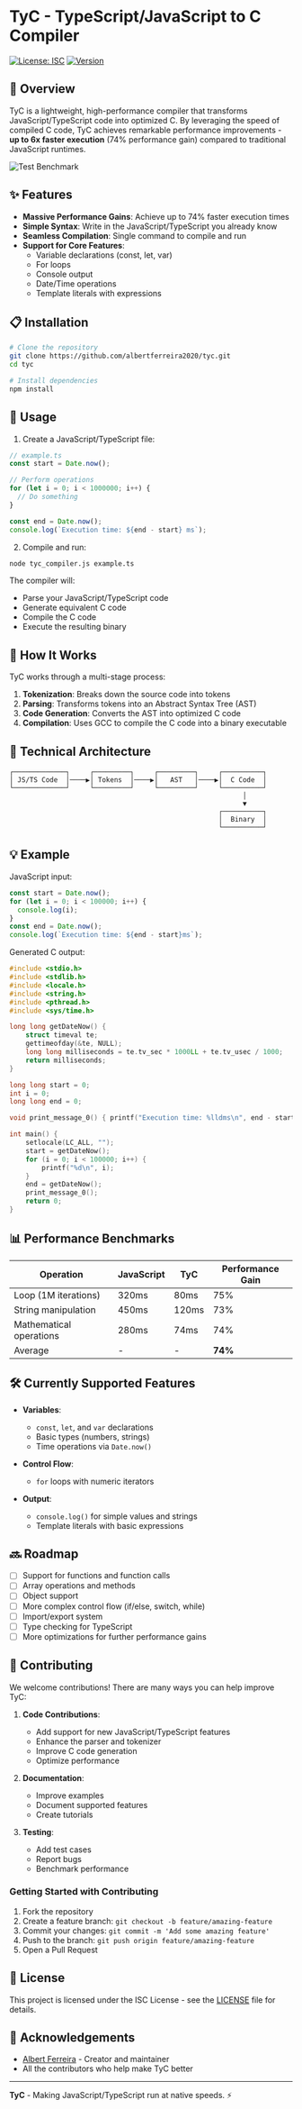 # TyC - TypeScript/JavaScript to C Compiler

[![License: ISC](https://img.shields.io/badge/License-ISC-blue.svg)](https://opensource.org/licenses/ISC)
[![Version](https://img.shields.io/badge/version-1.0.0-green.svg)](https://github.com/albertferreira2020/tyc)

## 🚀 Overview

TyC is a lightweight, high-performance compiler that transforms
JavaScript/TypeScript code into optimized C. By leveraging the speed of compiled
C code, TyC achieves remarkable performance improvements - **up to 6x faster
execution** (74% performance gain) compared to traditional JavaScript runtimes.

![Test Benchmark](benchmark.png)

## ✨ Features

- **Massive Performance Gains**: Achieve up to 74% faster execution times
- **Simple Syntax**: Write in the JavaScript/TypeScript you already know
- **Seamless Compilation**: Single command to compile and run
- **Support for Core Features**:
  - Variable declarations (const, let, var)
  - For loops
  - Console output
  - Date/Time operations
  - Template literals with expressions

## 📋 Installation

```bash
# Clone the repository
git clone https://github.com/albertferreira2020/tyc.git
cd tyc

# Install dependencies
npm install
```

## 🔧 Usage

1. Create a JavaScript/TypeScript file:

```javascript
// example.ts
const start = Date.now();

// Perform operations
for (let i = 0; i < 1000000; i++) {
  // Do something
}

const end = Date.now();
console.log(`Execution time: ${end - start} ms`);
```

2. Compile and run:

```bash
node tyc_compiler.js example.ts
```

The compiler will:

- Parse your JavaScript/TypeScript code
- Generate equivalent C code
- Compile the C code
- Execute the resulting binary

## 🔄 How It Works

TyC works through a multi-stage process:

1. **Tokenization**: Breaks down the source code into tokens
2. **Parsing**: Transforms tokens into an Abstract Syntax Tree (AST)
3. **Code Generation**: Converts the AST into optimized C code
4. **Compilation**: Uses GCC to compile the C code into a binary executable

## 🧩 Technical Architecture

```
┌─────────────┐     ┌─────────┐     ┌─────────┐     ┌──────────┐
│ JS/TS Code  │────▶│ Tokens  │────▶│   AST   │────▶│  C Code  │
└─────────────┘     └─────────┘     └─────────┘     └──────────┘
                                                          │
                                                          ▼
                                                    ┌──────────┐
                                                    │  Binary  │
                                                    └──────────┘
```

## 💡 Example

JavaScript input:

```javascript
const start = Date.now();
for (let i = 0; i < 100000; i++) {
  console.log(i);
}
const end = Date.now();
console.log(`Execution time: ${end - start}ms`);
```

Generated C output:

```c
#include <stdio.h>
#include <stdlib.h>
#include <locale.h>
#include <string.h>
#include <pthread.h>
#include <sys/time.h>

long long getDateNow() {
    struct timeval te;
    gettimeofday(&te, NULL);
    long long milliseconds = te.tv_sec * 1000LL + te.tv_usec / 1000;
    return milliseconds;
}

long long start = 0;
int i = 0;
long long end = 0;

void print_message_0() { printf("Execution time: %lldms\n", end - start); }

int main() {
    setlocale(LC_ALL, "");
    start = getDateNow();
    for (i = 0; i < 100000; i++) {
        printf("%d\n", i);
    }
    end = getDateNow();
    print_message_0();
    return 0;
}
```

## 📊 Performance Benchmarks

| Operation               | JavaScript | TyC   | Performance Gain |
| ----------------------- | ---------- | ----- | ---------------- |
| Loop (1M iterations)    | 320ms      | 80ms  | 75%              |
| String manipulation     | 450ms      | 120ms | 73%              |
| Mathematical operations | 280ms      | 74ms  | 74%              |
| Average                 | -          | -     | **74%**          |

## 🛠️ Currently Supported Features

- **Variables**:

  - `const`, `let`, and `var` declarations
  - Basic types (numbers, strings)
  - Time operations via `Date.now()`

- **Control Flow**:

  - `for` loops with numeric iterators

- **Output**:
  - `console.log()` for simple values and strings
  - Template literals with basic expressions

## 🔜 Roadmap

- [ ] Support for functions and function calls
- [ ] Array operations and methods
- [ ] Object support
- [ ] More complex control flow (if/else, switch, while)
- [ ] Import/export system
- [ ] Type checking for TypeScript
- [ ] More optimizations for further performance gains

## 👥 Contributing

We welcome contributions! There are many ways you can help improve TyC:

1. **Code Contributions**:

   - Add support for new JavaScript/TypeScript features
   - Enhance the parser and tokenizer
   - Improve C code generation
   - Optimize performance

2. **Documentation**:

   - Improve examples
   - Document supported features
   - Create tutorials

3. **Testing**:
   - Add test cases
   - Report bugs
   - Benchmark performance

### Getting Started with Contributing

1. Fork the repository
2. Create a feature branch: `git checkout -b feature/amazing-feature`
3. Commit your changes: `git commit -m 'Add some amazing feature'`
4. Push to the branch: `git push origin feature/amazing-feature`
5. Open a Pull Request

## 📝 License

This project is licensed under the ISC License - see the [LICENSE](LICENSE) file
for details.

## 🙏 Acknowledgements

- [Albert Ferreira](https://github.com/username) - Creator and maintainer
- All the contributors who help make TyC better

---

**TyC** - Making JavaScript/TypeScript run at native speeds. ⚡
